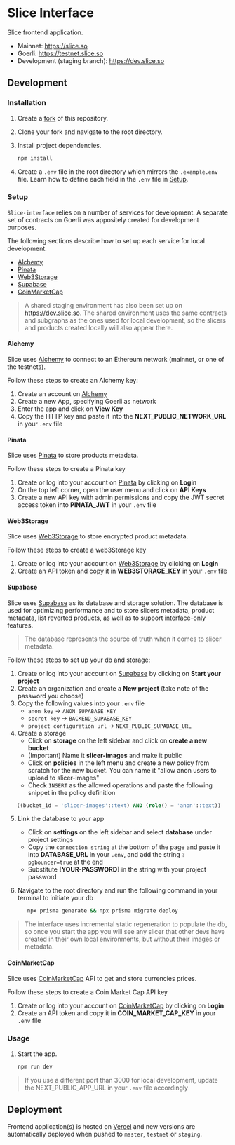 # Slice Interface

Slice frontend application.

- Mainnet: https://slice.so
- Goerli: https://testnet.slice.so
- Development (staging branch): https://dev.slice.so

## Development

### Installation

1. Create a
   [fork](https://docs.github.com/en/get-started/quickstart/fork-a-repo) of this repository.
2. Clone your fork and navigate to the root directory.
3. Install project dependencies.

   ```bash
   npm install
   ```

4. Create a `.env` file in the root directory which mirrors the `.example.env`
   file. Learn how to define each field in the `.env` file in [Setup](#setup).

### Setup

`Slice-interface` relies on a number of services for development. A separate set of contracts on Goerli was appositely created for development purposes.

The following sections describe how to set up each service for local
development.

- [Alchemy](#Alchemy)
- [Pinata](#Pinata)
- [Web3Storage](#Web3Storage)
- [Supabase](#Supabase)
- [CoinMarketCap](#CoinMarketCap)

> A shared staging environment has also been set up on https://dev.slice.so. The shared environment uses the same contracts and subgraphs as the ones used for local development, so the slicers and products created locally will also appear there.

#### Alchemy

Slice uses [Alchemy](https://www.alchemy.com) to connect to an Ethereum network
(mainnet, or one of the testnets).

Follow these steps to create an Alchemy key:

1. Create an account on [Alchemy](https://www.alchemy.com)
2. Create a new App, specifying Goerli as network
3. Enter the app and click on **View Key**
4. Copy the HTTP key and paste it into the **NEXT_PUBLIC_NETWORK_URL** in your `.env` file

#### Pinata

Slice uses [Pinata](https://www.pinata.cloud) to store products metadata.

Follow these steps to create a Pinata key

1. Create or log into your account on [Pinata](https://www.pinata.cloud) by clicking on **Login**
2. On the top left corner, open the user menu and click on **API Keys**
3. Create a new API key with admin permissions and copy the JWT secret access token into **PINATA_JWT** in your `.env` file

#### Web3Storage

Slice uses [Web3Storage](https://web3.storage) to store encrypted product metadata.

Follow these steps to create a web3Storage key

1. Create or log into your account on [Web3Storage](https://web3.storage) by clicking on **Login**
2. Create an API token and copy it in **WEB3STORAGE_KEY** in your `.env` file

#### Supabase

Slice uses [Supabase](https://supabase.com) as its database and storage solution. The database is used for optimizing performance and to store slicers metadata, product metadata, list reverted products, as well as to support interface-only features.

> The database represents the source of truth when it comes to slicer metadata.

Follow these steps to set up your db and storage:

1. Create or log into your account on [Supabase](https://supabase.com) by clicking on **Start your project**
2. Create an organization and create a **New project** (take note of the password you choose)
3. Copy the following values into your `.env` file
   - `anon key` -> `ANON_SUPABASE_KEY`
   - `secret key` -> `BACKEND_SUPABASE_KEY`
   - `project configuration url` -> `NEXT_PUBLIC_SUPABASE_URL`
4. Create a storage
   - Click on **storage** on the left sidebar and click on **create a new bucket**
   - (Important) Name it **slicer-images** and make it public
   - Click on **policies** in the left menu and create a new policy from scratch for the new bucket. You can name it "allow anon users to upload to slicer-images"
   - Check `INSERT` as the allowed operations and paste the following snippet in the policy definition

```sql
   ((bucket_id = 'slicer-images'::text) AND (role() = 'anon'::text))
```

5. Link the database to your app

   - Click on **settings** on the left sidebar and select **database** under project settings
   - Copy the `connection string` at the bottom of the page and paste it into **DATABASE_URL** in your `.env`, and add the string `?pgbouncer=true` at the end
   - Substitute **\[YOUR-PASSWORD]** in the string with your project password

6. Navigate to the root directory and run the following command in your terminal to initiate your db

   ```bash
      npx prisma generate && npx prisma migrate deploy
   ```

> The interface uses incremental static regeneration to populate the db, so once you start the app you will see any slicer that other devs have created in their own local environments, but without their images or metadata.

#### CoinMarketCap

Slice uses [CoinMarketCap](https://coinmarketcap.com/) API to get and store currencies prices.

Follow these steps to create a Coin Market Cap API key

1. Create or log into your account on [CoinMarketCap](https://coinmarketcap.com/api/) by clicking on **Login**
2. Create an API token and copy it in **COIN_MARKET_CAP_KEY** in your `.env` file

### Usage

1. Start the app.

   ```bash
   npm run dev
   ```

> If you use a different port than 3000 for local development, update the NEXT_PUBLIC_APP_URL in your `.env` file accordingly

## Deployment

Frontend application(s) is hosted on [Vercel](https://vercel.com/) and new versions are automatically deployed when pushed to `master`, `testnet` or `staging`.
